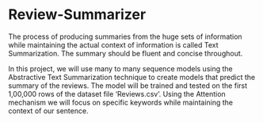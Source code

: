 # Review-Summarizer

The process of producing summaries from the huge sets of information while maintaining the actual context of information is called Text Summarization. The summary should be fluent and concise throughout.

In this project, we will use many to many sequence models using the Abstractive Text Summarization technique to create models that predict the summary of the reviews. The model will be trained and tested on the first 1,00,000 rows of the dataset file ‘Reviews.csv’. Using the Attention mechanism we will focus on specific keywords while maintaining the context of our sentence.
